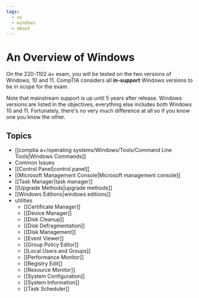 ```yaml
---
tags:
  - os
  - windows
  - about
---
```

# An Overview of Windows

On the 220-1102 a+ exam, you will be tested on the two versions of Windows; 10 and 11. CompTIA considers all **in-support** Windows versions to be in scope for the exam.

Note that mainstream support is up until 5 years after release. Windows versions are listed in the objectives, everything else includes both Windows 10 and 11. Fortunately, there's no very much difference at all so if you know one you know the other.

## Topics

- [[comptia a+/operating systems/Windows/Tools/Command Line Tools|Windows Commands]]
- Common Issues
- [[Control Panel|control panel]]
- [[Microsoft Management Console|Microsoft management console]]
- [[Task Manager|task manager]]
- [[Upgrade Methods|upgrade methods]]
- [[Windows Editions|windows editions]]
- utilities
	- [[Certificate Manager]]
	- [[Device Manager]]
	- [[Disk Cleanup]]
	- [[Disk Defragmentation]]
	- [[Disk Management]]
	- [[Event Viewer]]
	- [[Group Policy Editor]]
	- [[Local Users and Groups]]
	- [[Performance Monitor]]
	- [[Registry Edit]]
	- [[Resource Monitor]]
	- [[System Configuration]]
	- [[System Information]]
	- [[Task Scheduler]]
